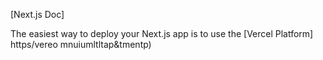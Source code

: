 
[Next.js Doc] 
  
The easiest way to deploy your Next.js app is to use the [Vercel Platform] https/vereo mnuiumltltap&tmentp)
